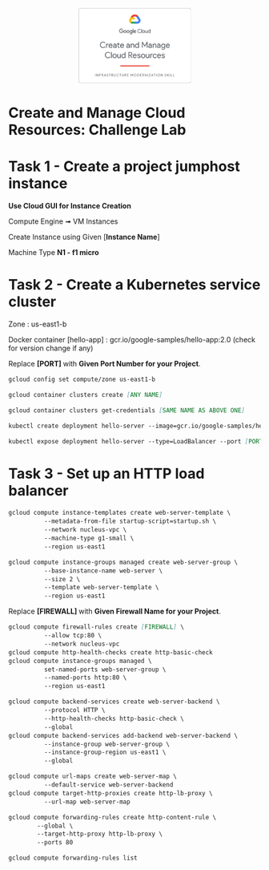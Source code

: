 <p align="center">
    <img src="files/gcp.png" height="150">
</p>

# Create and Manage Cloud Resources: Challenge Lab


# Task 1 - Create a project jumphost instance

<b>Use Cloud GUI for Instance Creation</b>

Compute Engine ➟ VM Instances

Create Instance using Given [<b>Instance Name</b>]

Machine Type <b>N1 - f1 micro</b>
# Task 2 - Create a Kubernetes service cluster

Zone : us-east1-b

Docker container [hello-app] : gcr.io/google-samples/hello-app:2.0 (check for version change if any)

Replace <b>[PORT] </b> with <b>Given Port Number for your Project</b>.
```md
gcloud config set compute/zone us-east1-b
```
  
  
```md
gcloud container clusters create [ANY NAME]
```
```md
gcloud container clusters get-credentials [SAME NAME AS ABOVE ONE]
```
```md
kubectl create deployment hello-server --image=gcr.io/google-samples/hello-app:2.0
```
```md
kubectl expose deployment hello-server --type=LoadBalancer --port [PORT]
```

# Task 3 - Set up an HTTP load balancer

```md
gcloud compute instance-templates create web-server-template \
          --metadata-from-file startup-script=startup.sh \
          --network nucleus-vpc \
          --machine-type g1-small \
          --region us-east1
```
```md
gcloud compute instance-groups managed create web-server-group \
          --base-instance-name web-server \
          --size 2 \
          --template web-server-template \
          --region us-east1
```
Replace <b>[FIREWALL] </b> with <b>Given Firewall Name for your Project</b>.
```md
gcloud compute firewall-rules create [FIREWALL] \
          --allow tcp:80 \
          --network nucleus-vpc
gcloud compute http-health-checks create http-basic-check
gcloud compute instance-groups managed \
          set-named-ports web-server-group \
          --named-ports http:80 \
          --region us-east1
```
```md
gcloud compute backend-services create web-server-backend \
          --protocol HTTP \
          --http-health-checks http-basic-check \
          --global
gcloud compute backend-services add-backend web-server-backend \
          --instance-group web-server-group \
          --instance-group-region us-east1 \
          --global
```

```md
gcloud compute url-maps create web-server-map \
          --default-service web-server-backend
gcloud compute target-http-proxies create http-lb-proxy \
          --url-map web-server-map
```
```md
gcloud compute forwarding-rules create http-content-rule \
        --global \
        --target-http-proxy http-lb-proxy \
        --ports 80
```

```md
gcloud compute forwarding-rules list
```
